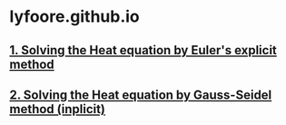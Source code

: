 # lyfoore.github.io
## [1. Solving the Heat equation by Euler's explicit method](https://lyfoore.github.io/DiffusionEquationExplicit/index.html)
## [2. Solving the Heat equation by Gauss-Seidel method (inplicit)](https://lyfoore.github.io/DiffusionEquationGaussSeidel/index.html)
